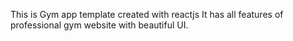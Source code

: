 This is Gym app template created with reactjs
It has all features of professional gym website with beautiful UI.
